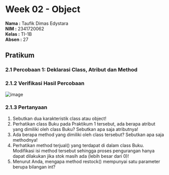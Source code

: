 # Week 02 - Object

**Nama :** Taufik Dimas Edystara<br>
**NIM  :** 2341720062<br>
**Kelas :** TI-1B<br>
**Absen :** 27

## Pratikum

### 2.1 Percobaan 1: Deklarasi Class, Atribut dan Method

### 2.1.2 Verifikasi Hasil Percobaan
![image](https://github.com/taufikdimas/Algoritma-dan-Struktur-Data/assets/143729231/ecaca441-5d0b-4cf6-93c1-64fdfd7d374b)
### 2.1.3 Pertanyaan
1. Sebutkan dua karakteristik class atau object!
2. Perhatikan class Buku pada Praktikum 1 tersebut, ada berapa atribut yang dimiliki oleh class
Buku? Sebutkan apa saja atributnya!
3. Ada berapa method yang dimiliki oleh class tersebut? Sebutkan apa saja methodnya!
4. Perhatikan method terjual() yang terdapat di dalam class Buku. Modifikasi isi method tersebut
sehingga proses pengurangan hanya dapat dilakukan jika stok masih ada (lebih besar dari 0)!
5. Menurut Anda, mengapa method restock() mempunyai satu parameter berupa bilangan int?

  


```

